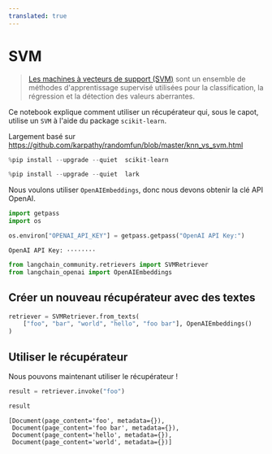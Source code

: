 ```yaml
---
translated: true
---
```


# SVM

>[Les machines à vecteurs de support (SVM)](https://scikit-learn.org/stable/modules/svm.html#support-vector-machines) sont un ensemble de méthodes d'apprentissage supervisé utilisées pour la classification, la régression et la détection des valeurs aberrantes.

Ce notebook explique comment utiliser un récupérateur qui, sous le capot, utilise un `SVM` à l'aide du package `scikit-learn`.

Largement basé sur https://github.com/karpathy/randomfun/blob/master/knn_vs_svm.html

```python
%pip install --upgrade --quiet  scikit-learn
```

```python
%pip install --upgrade --quiet  lark
```

Nous voulons utiliser `OpenAIEmbeddings`, donc nous devons obtenir la clé API OpenAI.

```python
import getpass
import os

os.environ["OPENAI_API_KEY"] = getpass.getpass("OpenAI API Key:")
```

```output
OpenAI API Key: ········
```

```python
from langchain_community.retrievers import SVMRetriever
from langchain_openai import OpenAIEmbeddings
```

## Créer un nouveau récupérateur avec des textes

```python
retriever = SVMRetriever.from_texts(
    ["foo", "bar", "world", "hello", "foo bar"], OpenAIEmbeddings()
)
```

## Utiliser le récupérateur

Nous pouvons maintenant utiliser le récupérateur !

```python
result = retriever.invoke("foo")
```

```python
result
```

```output
[Document(page_content='foo', metadata={}),
 Document(page_content='foo bar', metadata={}),
 Document(page_content='hello', metadata={}),
 Document(page_content='world', metadata={})]
```
